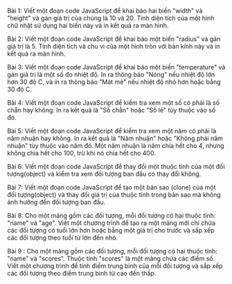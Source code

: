 Bài 1: Viết một đoạn code JavaScript để khai báo hai biến "width" và "height" và gán giá trị của chúng là 10 và 20. Tính diện tích của một hình chữ nhật sử dụng hai biến này và in kết quả ra màn hình.

Bài 2: Viết một đoạn code JavaScript để khai báo một biến "radius" và gán giá trị là 5. Tính diện tích và chu vi của một hình tròn với bán kính này và in kết quả ra màn hình.

Bài 3: Viết một đoạn code JavaScript để khai báo một biến "temperature" và gán giá trị là một số đo nhiệt độ. In ra thông báo "Nóng" nếu nhiệt độ lớn hơn 30 độ C, và in ra thông báo "Mát mẻ" nếu nhiệt độ nhỏ hơn hoặc bằng 30 độ C.

Bài 4: Viết một đoạn code JavaScript để kiểm tra xem một số có phải là số chẵn hay không. In ra kết quả là "Số chẵn" hoặc "Số lẻ" tùy thuộc vào số đó.

Bài 5: Viết một đoạn code JavaScript để kiểm tra xem một năm có phải là năm nhuận hay không. In ra kết quả là "Năm nhuận" hoặc "Không phải năm nhuận" tùy thuộc vào năm đó. Một năm nhuận là năm chia hết cho 4, nhưng không chia hết cho 100, trừ khi nó chia hết cho 400.

Bài 6: Viết một đoạn code JavaScript để thay đổi một thuộc tính của một đối tượng(object) và kiểm tra xem đối tượng ban đầu có thay đổi không.

Bài 7: Viết một đoạn code JavaScript để tạo một bản sao (clone) của một đối tượng(object) và thay đổi giá trị của thuộc tính trong bản sao mà không ảnh hưởng đến đối tượng ban đầu.

Bài 8: Cho một mảng gồm các đối tượng, mỗi đối tượng có hai thuộc tính: "name" và "age". Viết một chương trình để tạo ra một mảng mới chỉ chứa các đối tượng có tuổi lớn hơn hoặc bằng một giá trị cho trước và sắp xếp các đối tượng theo tuổi từ lớn đến nhỏ.

Bài 9 : Cho một mảng gồm các đối tượng, mỗi đối tượng có hai thuộc tính: "name" và "scores". Thuộc tính "scores" là một mảng chứa các điểm số. Viết một chương trình để tính điểm trung bình của mỗi đối tượng và sắp xếp các đối tượng theo điểm trung bình từ cao đến thấp.
